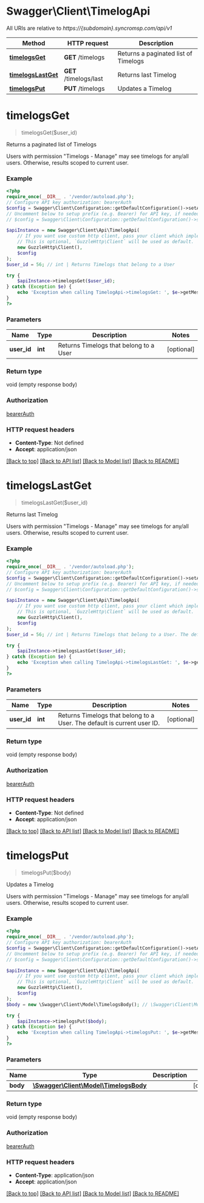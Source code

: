 # Swagger\Client\TimelogApi

All URIs are relative to *https://{subdomain}.syncromsp.com/api/v1*

Method | HTTP request | Description
------------- | ------------- | -------------
[**timelogsGet**](TimelogApi.md#timelogsget) | **GET** /timelogs | Returns a paginated list of Timelogs
[**timelogsLastGet**](TimelogApi.md#timelogslastget) | **GET** /timelogs/last | Returns last Timelog
[**timelogsPut**](TimelogApi.md#timelogsput) | **PUT** /timelogs | Updates a Timelog

# **timelogsGet**
> timelogsGet($user_id)

Returns a paginated list of Timelogs

Users with permission \"Timelogs - Manage\" may see timelogs for any/all users. Otherwise, results scoped to current user.

### Example
```php
<?php
require_once(__DIR__ . '/vendor/autoload.php');
// Configure API key authorization: bearerAuth
$config = Swagger\Client\Configuration::getDefaultConfiguration()->setApiKey('Authorization', 'YOUR_API_KEY');
// Uncomment below to setup prefix (e.g. Bearer) for API key, if needed
// $config = Swagger\Client\Configuration::getDefaultConfiguration()->setApiKeyPrefix('Authorization', 'Bearer');

$apiInstance = new Swagger\Client\Api\TimelogApi(
    // If you want use custom http client, pass your client which implements `GuzzleHttp\ClientInterface`.
    // This is optional, `GuzzleHttp\Client` will be used as default.
    new GuzzleHttp\Client(),
    $config
);
$user_id = 56; // int | Returns Timelogs that belong to a User

try {
    $apiInstance->timelogsGet($user_id);
} catch (Exception $e) {
    echo 'Exception when calling TimelogApi->timelogsGet: ', $e->getMessage(), PHP_EOL;
}
?>
```

### Parameters

Name | Type | Description  | Notes
------------- | ------------- | ------------- | -------------
 **user_id** | **int**| Returns Timelogs that belong to a User | [optional]

### Return type

void (empty response body)

### Authorization

[bearerAuth](../../README.md#bearerAuth)

### HTTP request headers

 - **Content-Type**: Not defined
 - **Accept**: application/json

[[Back to top]](#) [[Back to API list]](../../README.md#documentation-for-api-endpoints) [[Back to Model list]](../../README.md#documentation-for-models) [[Back to README]](../../README.md)

# **timelogsLastGet**
> timelogsLastGet($user_id)

Returns last Timelog

Users with permission \"Timelogs - Manage\" may see timelogs for any/all users. Otherwise, results scoped to current user.

### Example
```php
<?php
require_once(__DIR__ . '/vendor/autoload.php');
// Configure API key authorization: bearerAuth
$config = Swagger\Client\Configuration::getDefaultConfiguration()->setApiKey('Authorization', 'YOUR_API_KEY');
// Uncomment below to setup prefix (e.g. Bearer) for API key, if needed
// $config = Swagger\Client\Configuration::getDefaultConfiguration()->setApiKeyPrefix('Authorization', 'Bearer');

$apiInstance = new Swagger\Client\Api\TimelogApi(
    // If you want use custom http client, pass your client which implements `GuzzleHttp\ClientInterface`.
    // This is optional, `GuzzleHttp\Client` will be used as default.
    new GuzzleHttp\Client(),
    $config
);
$user_id = 56; // int | Returns Timelogs that belong to a User. The default is current user ID.

try {
    $apiInstance->timelogsLastGet($user_id);
} catch (Exception $e) {
    echo 'Exception when calling TimelogApi->timelogsLastGet: ', $e->getMessage(), PHP_EOL;
}
?>
```

### Parameters

Name | Type | Description  | Notes
------------- | ------------- | ------------- | -------------
 **user_id** | **int**| Returns Timelogs that belong to a User. The default is current user ID. | [optional]

### Return type

void (empty response body)

### Authorization

[bearerAuth](../../README.md#bearerAuth)

### HTTP request headers

 - **Content-Type**: Not defined
 - **Accept**: application/json

[[Back to top]](#) [[Back to API list]](../../README.md#documentation-for-api-endpoints) [[Back to Model list]](../../README.md#documentation-for-models) [[Back to README]](../../README.md)

# **timelogsPut**
> timelogsPut($body)

Updates a Timelog

Users with permission \"Timelogs - Manage\" may see timelogs for any/all users. Otherwise, results scoped to current user.

### Example
```php
<?php
require_once(__DIR__ . '/vendor/autoload.php');
// Configure API key authorization: bearerAuth
$config = Swagger\Client\Configuration::getDefaultConfiguration()->setApiKey('Authorization', 'YOUR_API_KEY');
// Uncomment below to setup prefix (e.g. Bearer) for API key, if needed
// $config = Swagger\Client\Configuration::getDefaultConfiguration()->setApiKeyPrefix('Authorization', 'Bearer');

$apiInstance = new Swagger\Client\Api\TimelogApi(
    // If you want use custom http client, pass your client which implements `GuzzleHttp\ClientInterface`.
    // This is optional, `GuzzleHttp\Client` will be used as default.
    new GuzzleHttp\Client(),
    $config
);
$body = new \Swagger\Client\Model\TimelogsBody(); // \Swagger\Client\Model\TimelogsBody | 

try {
    $apiInstance->timelogsPut($body);
} catch (Exception $e) {
    echo 'Exception when calling TimelogApi->timelogsPut: ', $e->getMessage(), PHP_EOL;
}
?>
```

### Parameters

Name | Type | Description  | Notes
------------- | ------------- | ------------- | -------------
 **body** | [**\Swagger\Client\Model\TimelogsBody**](../Model/TimelogsBody.md)|  | [optional]

### Return type

void (empty response body)

### Authorization

[bearerAuth](../../README.md#bearerAuth)

### HTTP request headers

 - **Content-Type**: application/json
 - **Accept**: application/json

[[Back to top]](#) [[Back to API list]](../../README.md#documentation-for-api-endpoints) [[Back to Model list]](../../README.md#documentation-for-models) [[Back to README]](../../README.md)

